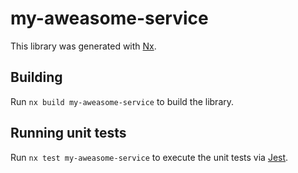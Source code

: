 # my-aweasome-service

This library was generated with [Nx](https://nx.dev).

## Building

Run `nx build my-aweasome-service` to build the library.

## Running unit tests

Run `nx test my-aweasome-service` to execute the unit tests via [Jest](https://jestjs.io).
